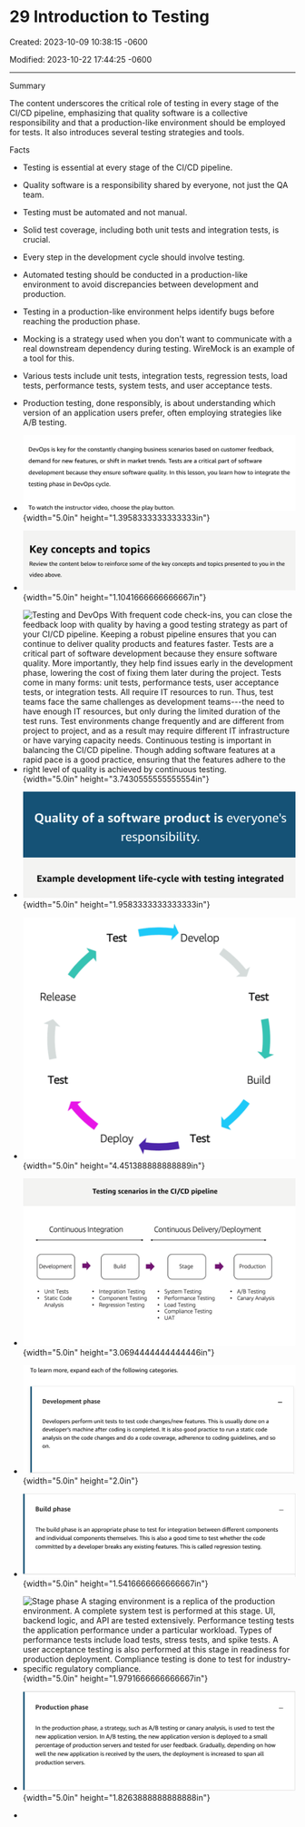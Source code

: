 # 29 Introduction to Testing

Created: 2023-10-09 10:38:15 -0600

Modified: 2023-10-22 17:44:25 -0600

---

Summary

The content underscores the critical role of testing in every stage of the CI/CD pipeline, emphasizing that quality software is a collective responsibility and that a production-like environment should be employed for tests. It also introduces several testing strategies and tools.

Facts

- Testing is essential at every stage of the CI/CD pipeline.
- Quality software is a responsibility shared by everyone, not just the QA team.
- Testing must be automated and not manual.
- Solid test coverage, including both unit tests and integration tests, is crucial.
- Every step in the development cycle should involve testing.
- Automated testing should be conducted in a production-like environment to avoid discrepancies between development and production.
- Testing in a production-like environment helps identify bugs before reaching the production phase.
- Mocking is a strategy used when you don't want to communicate with a real downstream dependency during testing. WireMock is an example of a tool for this.
- Various tests include unit tests, integration tests, regression tests, load tests, performance tests, system tests, and user acceptance tests.
- Production testing, done responsibly, is about understanding which version of an application users prefer, often employing strategies like A/B testing.
- ![DevOps is key for the constantly changing business scenarios based on customer feedback, demand for new features, or shift in market trends. Tests are a critical part of software development because they ensure software quality. In this lesson, you learn how to integrate the testing phase in DevOps cycle. To watch the instructor video, choose the play button. ](../../../media/AWS-DevOps-Module-9-29-Introduction-to-Testing-image1.png){width="5.0in" height="1.3958333333333333in"}



- ![Key concepts and topics Review the content below to reinforce some of the key concepts and topics presented to you in the video above. ](../../../media/AWS-DevOps-Module-9-29-Introduction-to-Testing-image2.png){width="5.0in" height="1.1041666666666667in"}



- ![Testing and DevOps With frequent code check-ins, you can close the feedback loop with quality by having a good testing strategy as part of your CI/CD pipeline. Keeping a robust pipeline ensures that you can continue to deliver quality products and features faster. Tests are a critical part of software development because they ensure software quality. More importantly, they help find issues early in the development phase, lowering the cost of fixing them later during the project. Tests come in many forms: unit tests, performance tests, user acceptance tests, or integration tests. All require IT resources to run. Thus, test teams face the same challenges as development teams---the need to have enough IT resources, but only during the limited duration of the test runs. Test environments change frequently and are different from project to project, and as a result may require different IT infrastructure or have varying capacity needs. Continuous testing is important in balancing the CI/CD pipeline. Though adding software features at a rapid pace is a good practice, ensuring that the features adhere to the right level of quality is achieved by continuous testing. ](../../../media/AWS-DevOps-Module-9-29-Introduction-to-Testing-image3.png){width="5.0in" height="3.7430555555555554in"}



- ![Quality of a software product is everyone's responsibility. Example development life-cycle with testing integrated ](../../../media/AWS-DevOps-Module-9-29-Introduction-to-Testing-image4.png){width="5.0in" height="1.9583333333333333in"}



- ![Test Release Test Deploy Develop Test Build Test ](../../../media/AWS-DevOps-Module-9-29-Introduction-to-Testing-image5.png){width="5.0in" height="4.451388888888889in"}



- ![Testing scenarios in the CI/CD pipeline Continuous Integration Continuous Delivery/Deployment . Unit Tests • Static Code Analysis • Integration Testing Component Testing Regression Testing System Testing Performance Testing Load Testing Compliance Testing IJAT A/B Testing Canary Analysis ](../../../media/AWS-DevOps-Module-9-29-Introduction-to-Testing-image6.png){width="5.0in" height="3.0694444444444446in"}



- ![To learn more, expand each of the following categories. Development phase Developers perform unit tests to test code changes/new features. This is usually done on a developer's machine after coding is completed. It is also good practice to run a static code analysis on the code changes and do a code coverage, adherence to coding guidelines, and so on. ](../../../media/AWS-DevOps-Module-9-29-Introduction-to-Testing-image7.png){width="5.0in" height="2.0in"}



- ![Build phase The build phase is an appropriate phase to test for integration between different components and individual components themselves. This is also a good time to test whether the code committed by a developer breaks any existing features. This is called regression testing. ](../../../media/AWS-DevOps-Module-9-29-Introduction-to-Testing-image8.png){width="5.0in" height="1.5416666666666667in"}



- ![Stage phase A staging environment is a replica of the production environment. A complete system test is performed at this stage. UI, backend logic, and API are tested extensively. Performance testing tests the application performance under a particular workload. Types of performance tests include load tests, stress tests, and spike tests. A user acceptance testing is also performed at this stage in readiness for production deployment. Compliance testing is done to test for industry-specific regulatory compliance. ](../../../media/AWS-DevOps-Module-9-29-Introduction-to-Testing-image9.png){width="5.0in" height="1.9791666666666667in"}



- ![Production phase In the production phase, a strategy, such as A/B testing or canary analysis, is used to test the new application version. In A/B testing, the new application version is deployed to a small percentage of production servers and tested for user feedback. Gradually, depending on how well the new application is received by the users, the deployment is increased to span all production servers. ](../../../media/AWS-DevOps-Module-9-29-Introduction-to-Testing-image10.png){width="5.0in" height="1.8263888888888888in"}
- 










